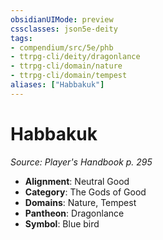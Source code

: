 ```yaml
---
obsidianUIMode: preview
cssclasses: json5e-deity
tags:
- compendium/src/5e/phb
- ttrpg-cli/deity/dragonlance
- ttrpg-cli/domain/nature
- ttrpg-cli/domain/tempest
aliases: ["Habbakuk"]
---
```

# Habbakuk
*Source: Player's Handbook p. 295* 

- **Alignment**: Neutral Good
- **Category**: The Gods of Good
- **Domains**: Nature, Tempest
- **Pantheon**: Dragonlance
- **Symbol**: Blue bird